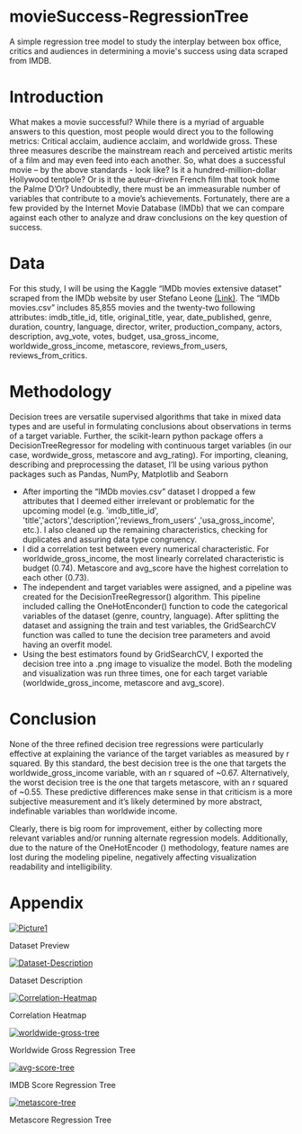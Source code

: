 # movieSuccess-RegressionTree
A simple regression tree model to study the interplay between box office, critics and audiences in determining a movie's success using data scraped from IMDB.

<h1>Introduction</h1>

<p>What makes a movie successful? While there is a myriad of arguable answers to this question, most people would direct you to the following metrics: Critical acclaim, audience acclaim, and worldwide gross. These three measures describe the mainstream reach and perceived artistic merits of a film and may even feed into each another. So, what does a successful movie – by the above standards - look like? Is it a hundred-million-dollar Hollywood tentpole? Or is it the auteur-driven French film that took home the Palme D’Or? Undoubtedly, there must be an immeasurable number of variables that contribute to a movie’s achievements. Fortunately, there are a few provided by the Internet Movie Database (IMDb) that we can compare against each other to analyze and draw conclusions on the key question of success.</p>
 
<h1>Data</h1>

<p>For this study, I will be using the Kaggle “IMDb movies extensive dataset” scraped from the IMDb website by user Stefano Leone <a href="https://www.kaggle.com/stefanoleone992/imdb-extensive-dataset">(Link)</a>. The “IMDb movies.csv” includes 85,855 movies and the twenty-two following attributes: imdb_title_id, title, original_title, year, date_published, genre, duration, country, language, director, writer, production_company, actors, description, avg_vote, votes, budget, usa_gross_income, worldwide_gross_income, metascore, reviews_from_users, reviews_from_critics.</p>

<h1>Methodology</h1>

<p>Decision trees are versatile supervised algorithms that take in mixed data types and are useful in formulating conclusions about observations in terms of a target variable. Further, the scikit-learn python package offers a DecisionTreeRegressor for modeling with continuous target variables (in our case, wordwide_gross, metascore and avg_rating). For importing, cleaning, describing and preprocessing the dataset, I’ll be using various python packages such as Pandas, NumPy, Matplotlib and Seaborn</p>

<ul>
  <li>After importing the “IMDb movies.csv” dataset I dropped a few attributes that I deemed either irrelevant or problematic for the upcoming model (e.g. 'imdb_title_id', 'title','actors','description','reviews_from_users’ ,'usa_gross_income', etc.). I also cleaned up the remaining characteristics, checking for duplicates and assuring data type congruency.</li>
 
  <li>I did a correlation test between every numerical characteristic. For worldwide_gross_income, the most linearly correlated characteristic is budget (0.74). Metascore and avg_score have the highest correlation to each other (0.73).</li>
  
  <li>The independent and target variables were assigned, and a pipeline was created for the DecisionTreeRegressor() algorithm. This pipeline included calling the OneHotEnconder() function to code the categorical variables of the dataset (genre, country, language). After splitting the dataset and assigning the train and test variables, the GridSearchCV function was called to tune the decision tree parameters and avoid having an overfit model.</li>
  <li>Using the best estimators found by GridSearchCV, I exported the decision tree into a .png image to visualize the model. Both the modeling and visualization was run three times, one for each target variable (worldwide_gross_income, metascore and avg_score).</li>
  </ul>

<h1>Conclusion</h1>

<p>None of the three refined decision tree regressions were particularly effective at explaining the variance of the target variables as measured by r squared. By this standard, the best decision tree is the one that targets the worldwide_gross_income variable, with an r squared of ~0.67. Alternatively, the worst decision tree is the one that targets metascore, with an r squared of ~0.55. These predictive differences make sense in that criticism is a more subjective measurement and it’s likely determined by more abstract, indefinable variables than worldwide income.</p>

<p>Clearly, there is big room for improvement, either by collecting more relevant variables and/or running alternate regression models. Additionally, due to the nature of the OneHotEncoder () methodology, feature names are lost during the modeling pipeline, negatively affecting visualization readability and intelligibility.</p>

<h1>Appendix</h1>

<a href="https://ibb.co/4fzssDJ"><img src="https://i.ibb.co/yRthhMV/Picture1.png" alt="Picture1" border="0"></a><figcaption>Dataset Preview</figcaption>

<a href="https://ibb.co/Vwm375V"><img src="https://i.ibb.co/5KF2NwT/Dataset-Description.png" alt="Dataset-Description" border="0"></a><figcaption>Dataset Description</figcaption>

<a href="https://imgbb.com/"><img src="https://i.ibb.co/dWyLzxH/Correlation-Heatmap.png" alt="Correlation-Heatmap" border="0"></a><figcaption>Correlation Heatmap</figcaption>

<a href="https://ibb.co/JHf0Y6D"><img src="https://i.ibb.co/zZyj39q/worldwide-gross-tree.png" alt="worldwide-gross-tree" border="0"></a><figcaption>Worldwide Gross Regression Tree</figcaption>

<a href="https://ibb.co/kGLssY2"><img src="https://i.ibb.co/4FbnnBR/avg-score-tree.png" alt="avg-score-tree" border="0"></a><figcaption>IMDB Score Regression Tree</figcaption>

<a href="https://ibb.co/GJt25gg"><img src="https://i.ibb.co/BPrZC88/metascore-tree.png" alt="metascore-tree" border="0"></a><figcaption>Metascore Regression Tree</figcaption>

